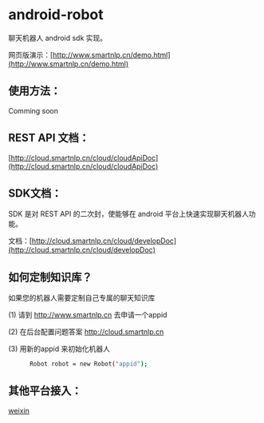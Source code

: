 # android-robot
聊天机器人 android sdk 实现。

网页版演示：[http://www.smartnlp.cn/demo.html](http://www.smartnlp.cn/demo.html)

## 使用方法：
Comming soon
## REST API 文档：
[http://cloud.smartnlp.cn/cloud/cloudApiDoc](http://cloud.smartnlp.cn/cloud/cloudApiDoc)
## SDK文档：
SDK 是对 REST API 的二次封，使能够在 android 平台上快速实现聊天机器人功能。

文档：[http://cloud.smartnlp.cn/cloud/developDoc](http://cloud.smartnlp.cn/cloud/developDoc)

## 如何定制知识库？
  如果您的机器人需要定制自己专属的聊天知识库
  
  (1) 请到 http://www.smartnlp.cn 去申请一个appid
  
  (2) 在后台配置问题答案 http://cloud.smartnlp.cn 
  
  (3) 用新的appid 来初始化机器人
```sh
      Robot robot = new Robot("appid");
```
## 其他平台接入：
 [weixin](http://cloud.smartnlp.cn/cloud/developDoc)
